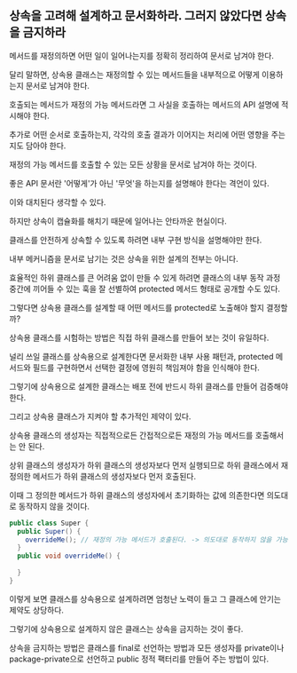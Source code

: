 ## 상속을 고려해 설계하고 문서화하라. 그러지 않았다면 상속을 금지하라



메서드를 재정의하면 어떤 일이 일어나는지를 정확히 정리하여 문서로 남겨야 한다.

달리 말하면, 상속용 클래스는 재정의할 수 있는 메서드들을 내부적으로 어떻게 이용하는지 문서로 남겨야 한다.

호출되는 메서드가 재정의 가능 메서드라면 그 사실을 호출하는 메서드의 API 설명에 적시해야 한다.

추가로 어떤 순서로 호출하는지, 각각의 호출 결과가 이어지는 처리에 어떤 영향을 주는지도 담아야 한다.

재정의 가능 메서드를 호출할 수 있는 모든 상황을 문서로 남겨야 하는 것이다.



좋은 API 문서란 '어떻게'가 아닌 '무엇'을 하는지를 설명해야 한다는 격언이 있다.

이와 대치된다 생각할 수 있다.

하지만 상속이 캡슐화를 해치기 때문에 일어나는 안타까운 현실이다.

클래스를 안전하게 상속할 수 있도록 하려면 내부 구현 방식을 설명해야만 한다.



내부 메커니즘을 문서로 남기는 것은 상속을 위한 설계의 전부는 아니다.

효율적인 하위 클래스를 큰 어려움 없이 만들 수 있게 하려면 클래스의 내부 동작 과정 중간에 끼어들 수 있는 훅을 잘 선별하여 protected 메서드 형태로 공개할 수도 있다.

그렇다면 상속용 클래스를 설계할 때 어떤 메서드를 protected로 노출해야 할지 결정할까?

상속용 클래스를 시험하는 방법은 직접 하위 클래스를 만들어 보는 것이 유일하다.



널리 쓰일 클래스를 상속용으로 설계한다면 문서화한 내부 사용 패턴과, protected 메서드와 필드를 구현하면서 선택한 결정에 영원히 책임져야 함을 인식해야 한다.

그렇기에 상속용으로 설계한 클래스는 배포 전에 반드시 하위 클래스를 만들어 검증해야 한다.



그리고 상속용 클래스가 지켜야 할 추가적인 제약이 있다.

상속용 클래스의 생성자는 직접적으로든 간접적으로든 재정의 가능 메서드를 호출해서는 안 된다.

상위 클래스의 생성자가 하위 클래스의 생성자보다 먼저 실행되므로 하위 클래스에서 재정의한 메서드가 하위 클래스의 생성자보다 먼저 호출된다.

이때 그 정의한 메서드가 하위 클래스의 생성자에서 초기화하는 값에 의존한다면 의도대로 동작하지 않을 것이다.

```java
public class Super {
  public Super() {
    overrideMe(); // 재정의 가능 메서드가 호출된다. -> 의도대로 동작하지 않을 가능성이 큼
  }
  public void overrideMe() {
    
  }
}
```



이렇게 보면 클래스를 상속용으로 설계하려면 엄청난 노력이 들고 그 클래스에 안기는 제약도 상당하다.

그렇기에 상속용으로 설계하지 않은 클래스는 상속을 금지하는 것이 좋다.

상속을 금지하는 방법은 클래스를 final로 선언하는 방법과 모든 생성자를 private이나 package-private으로 선언하고 public 정적 팩터리를 만들어 주는 방법이 있다.
